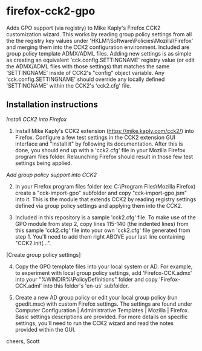 # firefox-cck2-gpo
Adds GPO support (via registry) to Mike Kaply's Firefox CCK2 customization wizard.  This works by reading group policy settings from all the the registry key values under 'HKLM:\Software\Policies\Mozilla\Firefox' and merging them into the CCK2 configuration environment. Included are group policy template ADMX/ADML files. Adding new settings is as simple as creating an equivalent 'cck.config.SETTINGNAME' registry value (or edit the ADMX/ADML files with those settings) that matches the same 'SETTINGNAME' inside of CCK2's "config" object variable. Any 'cck.config.SETTINGNAME' should override any locally defined 'SETTINGNAME' within the CCK2's 'cck2.cfg' file.

Installation instructions
------------------------------

*Install CCK2 into Firefox*
1. Install Mike Kaply's CCK2 extension (https://mike.kaply.com/cck2/) into Firefox. Configure a few test settings in the CCK2 extension GUI interface and "install it" by following its documentation.  After this is done, you should end up with a 'cck2.cfg' file in your Mozilla Firefox program files folder.  Relaunching Firefox should result in those few test settings being applied.

*Add group policy support into CCK2*

2. In your Firefox program files folder (ex: C:\Program Files\Mozilla Firefox\) create a "cck-import-gpo" subfolder and copy "cck-import-gpo.jsm" into it. This is the module that extends CCK2 by reading registry settings defined via group policy settings and applying them into the CCK2.

3. Included in this repository is a sample 'cck2.cfg' file. To make use of the GPO module from step 2, copy lines 115-140 (the indented lines) from this sample 'cck2.cfg' file into your own 'cck2.cfg' file generated from step 1.  You'll need to add them right ABOVE your last line containing "CCK2.init(...".

[Create group policy settings]

4. Copy the GPO template files into your local system or AD. For example, to experiment with local group policy settings, add 'Firefox-CCK.admx' into your "%WINDIR%\PolicyDefinitions" folder and copy 'Firefox-CCK.adml' into this folder's 'en-us' subfolder.

5. Create a new AD group policy or edit your local group policy (run gpedit.msc) with custom Firefox settings. The settings are found under Computer Configuration | Administrative Templates | Mozilla | Firefox.  Basic settings descriptions are provided.  For more details on specific settings, you'll need to run the CCK2 wizard and read the notes provided within the GUI.

cheers,
Scott
